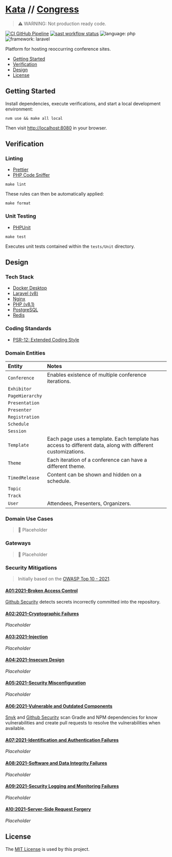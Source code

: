 # [Kata](https://github.com/dbtedman/kata) // [Congress](https://github.com/dbtedman/kata-congress)

> ⚠️ WARNING: Not production ready code.

[![CI GitHub Pipeline](https://img.shields.io/github/workflow/status/dbtedman/kata-congress/ci?style=for-the-badge&logo=github&label=ci)](https://github.com/dbtedman/kata-congress/actions/workflows/ci.yml)
[![sast workflow status](https://img.shields.io/github/workflow/status/dbtedman/kata-congress/sast?style=for-the-badge&logo=github&label=sast)](https://github.com/dbtedman/kata-congress/actions/workflows/sast.yml)
![language: php](https://img.shields.io/badge/language-php-blue.svg?style=for-the-badge&logo=php)
![framework: laravel](https://img.shields.io/badge/framework-laravel-red.svg?style=for-the-badge&logo=laravel)

Platform for hosting reoccurring conference sites.

-   [Getting Started](#getting-started)
-   [Verification](#verification)
-   [Design](#design)
-   [License](#license)

## Getting Started

Install dependencies, execute verifications, and start a local development environment:

```shell
nvm use && make all local
```

Then visit [http://localhost:8080](http://localhost:8080) in your browser.

## Verification

### Linting

-   [Prettier](https://prettier.io)
-   [PHP Code Sniffer](https://github.com/squizlabs/PHP_CodeSniffer)

```shell
make lint
```

These rules can then be automatically applied:

```shell
make format
```

### Unit Testing

-   [PHPUnit](https://phpunit.de)

```shell
make test
```

Executes unit tests contained within the `tests/Unit` directory.

## Design

### Tech Stack

-   [Docker Desktop](https://www.docker.com/products/docker-desktopm)
-   [Laravel (v8)](https://laravel.com)
-   [Nginx](https://nginx.org/en/docs/)
-   [PHP (v8.1)](https://www.php.net/releases/8.1/en.php)
-   [PostgreSQL](https://www.postgresql.org)
-   [Redis](https://redis.io)

### Coding Standards

-   [PSR-12: Extended Coding Style](https://www.php-fig.org/psr/psr-12/)

### Domain Entities

| Entity          | Notes                                                                                                       |
| :-------------- | :---------------------------------------------------------------------------------------------------------- |
| `Conference`    | Enables existence of multiple conference iterations.                                                        |
| `Exhibitor`     |                                                                                                             |
| `PageHierarchy` |                                                                                                             |
| `Presentation`  |                                                                                                             |
| `Presenter`     |                                                                                                             |
| `Registration`  |                                                                                                             |
| `Schedule`      |                                                                                                             |
| `Session`       |                                                                                                             |
| `Template`      | Each page uses a template. Each template has access to different data, along with different customizations. |
| `Theme`         | Each iteration of a conference can have a different theme.                                                  |
| `TimedRelease`  | Content can be shown and hidden on a schedule.                                                              |
| `Topic`         |                                                                                                             |
| `Track`         |                                                                                                             |
| `User`          | Attendees, Presenters, Organizers.                                                                          |

### Domain Use Cases

> 🚧 Placeholder

### Gateways

> 🚧 Placeholder

### Security Mitigations

> Initially based on the [OWASP Top 10 - 2021](https://owasp.org/www-project-top-ten/).

#### [A01:2021-Broken Access Control](https://owasp.org/Top10/A01_2021-Broken_Access_Control/)

[Github Security](https://github.com/features/security) detects secrets incorrectly committed into the repository.

#### [A02:2021-Cryptographic Failures](https://owasp.org/Top10/A02_2021-Cryptographic_Failures/)

_Placeholder_

#### [A03:2021-Injection](https://owasp.org/Top10/A03_2021-Injection/)

_Placeholder_

#### [A04:2021-Insecure Design](https://owasp.org/Top10/A04_2021-Insecure_Design/)

_Placeholder_

#### [A05:2021-Security Misconfiguration](https://owasp.org/Top10/A05_2021-Security_Misconfiguration/)

_Placeholder_

#### [A06:2021-Vulnerable and Outdated Components](https://owasp.org/Top10/A06_2021-Vulnerable_and_Outdated_Components/)

[Snyk](https://snyk.io) and [Github Security](https://github.com/features/security) scan Gradle and NPM dependencies for know vulnerabilities and create pull requests to resolve the vulnerabilities when available.

#### [A07:2021-Identification and Authentication Failures](https://owasp.org/Top10/A07_2021-Identification_and_Authentication_Failures/)

_Placeholder_

#### [A08:2021-Software and Data Integrity Failures](https://owasp.org/Top10/A08_2021-Software_and_Data_Integrity_Failures/)

_Placeholder_

#### [A09:2021-Security Logging and Monitoring Failures](https://owasp.org/Top10/A09_2021-Security_Logging_and_Monitoring_Failures/)

_Placeholder_

#### [A10:2021-Server-Side Request Forgery](https://owasp.org/Top10/A10_2021-Server-Side_Request_Forgery_%28SSRF%29/)

_Placeholder_

## License

The [MIT License](./LICENSE.md) is used by this project.
